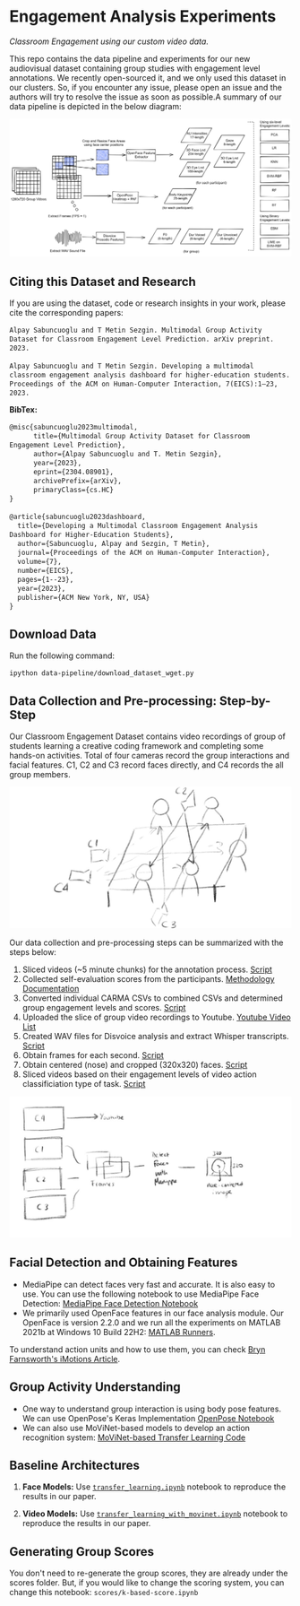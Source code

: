 # Engagement Analysis Experiments

_Classroom Engagement using our custom video data._

This repo contains the data pipeline and experiments for our new audiovisual dataset containing group studies with engagement level annotations. We recently open-sourced it, and we only used this dataset in our clusters. So, if you encounter any issue, please open an issue and the authors will try to resolve the issue as soon as possible.A summary of our data pipeline is depicted in the below diagram:

![Our Data Pipeline Summary](./media/diagram.png)

## Citing this Dataset and Research

If you are using the dataset, code or research insights in your work, please cite the corresponding papers:

```
Alpay Sabuncuoglu and T Metin Sezgin. Multimodal Group Activity Dataset for Classroom Engagement Level Prediction. arXiv preprint. 2023.

Alpay Sabuncuoglu and T Metin Sezgin. Developing a multimodal classroom engagement analysis dashboard for higher-education students. Proceedings of the ACM on Human-Computer Interaction, 7(EICS):1–23, 2023.
```

**BibTex:**

```
@misc{sabuncuoglu2023multimodal,
      title={Multimodal Group Activity Dataset for Classroom Engagement Level Prediction}, 
      author={Alpay Sabuncuoglu and T. Metin Sezgin},
      year={2023},
      eprint={2304.08901},
      archivePrefix={arXiv},
      primaryClass={cs.HC}
}

@article{sabuncuoglu2023dashboard,
  title={Developing a Multimodal Classroom Engagement Analysis Dashboard for Higher-Education Students},
  author={Sabuncuoglu, Alpay and Sezgin, T Metin},
  journal={Proceedings of the ACM on Human-Computer Interaction},
  volume={7},
  number={EICS},
  pages={1--23},
  year={2023},
  publisher={ACM New York, NY, USA}
}

```

## Download Data

Run the following command:

```
ipython data-pipeline/download_dataset_wget.py
```


## Data Collection and Pre-processing: Step-by-Step

Our Classroom Engagement Dataset contains video recordings of group of students learning a creative coding framework and completing some hands-on activities.  Total of four cameras record the group interactions and facial features. C1, C2 and C3 record faces directly, and C4 records the all group members.

![The camera setup](./media/p1.jpg)

Our data collection and pre-processing steps can be summarized with the steps below: 

1. Sliced videos (~5 minute chunks) for the annotation process. [Script](./data-pipeline/slice_video.ipynb)
2. Collected self-evaluation scores from the participants. [Methodology Documentation](https://docs.google.com/document/d/1lxcu4fFcIoxhDowtJg7T_g7i9eVbBFS_d_EKvAv1TwU/edit?usp=sharing)
3. Converted individual CARMA CSVs to combined CSVs and determined group engagement levels and scores. [Script](./scores/k-based-score.ipynb)
4. Uploaded the slice of group video recordings to Youtube. [Youtube Video List](./data-pipeline/youtube_links.csv)
5. Created WAV files for Disvoice analysis and extract Whisper transcripts. [Script](./data-pipeline/mp4_to_wav.ipynb)
6. Obtain frames for each second. [Script](./data-pipeline/convert_to_frames.ipynb)
7. Obtain centered (nose) and cropped (320x320) faces. [Script](./data-pipeline/mp-face-detector.py)
8. Sliced videos based on their engagement levels of video action classificiation type of task. [Script](./data-pipeline/slice_based_on_levels.ipynb)


![The pre-processing pipeline](./media/p2.jpeg)

## Facial Detection and Obtaining Features

- MediaPipe can detect faces very fast and accurate. It is also easy to use. You can use the following notebook to use MediaPipe Face Detection: [MediaPipe Face Detection Notebook](./face-analysis/mediapipe_face_detection.ipynb)
- We primarily used OpenFace features in our face analysis module. Our OpenFace is version 2.2.0 and we run all the experiments on MATLAB 2021b at Windows 10 Build 22H2: [MATLAB Runners](./face-analysis/openface-matlab/).


To understand action units and how to use them, you can check [Bryn Farnsworth's iMotions Article](https://imotions.com/blog/facial-action-coding-system/).

## Group Activity Understanding

- One way to understand group interaction is using body pose features. We can use OpenPose's Keras Implementation [OpenPose Notebook](./group-video-analysis/OpenPose.ipynb)
- We can also use MoViNet-based models to develop an action recognition system: [MoViNet-based Transfer Learning Code](./group-video-analysis/movinet_a0.py)


## Baseline Architectures

1. **Face Models:** Use [```transfer_learning.ipynb```](face-analysis/transfer_learning.ipynb) notebook to reproduce the results in our paper.

2. **Video Models:** Use [```transfer_learning_with_movinet.ipynb```](group-video-analysis/transfer_learning_with_movinet.ipynb) notebook to reproduce the results in our paper.


## Generating Group Scores

You don't need to re-generate the group scores, they are already under the scores folder. But, if you would like to change the scoring system, you can change this notebook: ```scores/k-based-score.ipynb```
